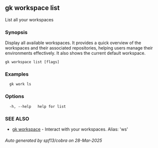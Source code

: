 ## gk workspace list

List all your workspaces

### Synopsis


Display all available workspaces. It provides a quick overview of the workspaces and their associated repositories, helping 
users manage their environments effectively. It also shows the current default workspace.


```
gk workspace list [flags]
```

### Examples

```
  gk work ls
```

### Options

```
  -h, --help   help for list
```

### SEE ALSO

* [gk workspace](gk_workspace.md)	 - Interact with your workspaces. Alias: 'ws'

###### Auto generated by spf13/cobra on 28-Mar-2025
